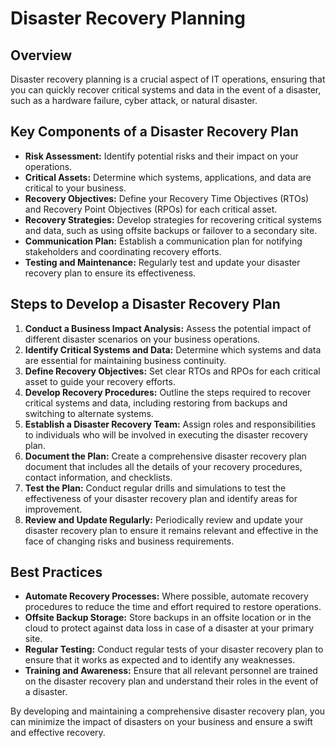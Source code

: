 # Disaster Recovery Planning

## Overview

Disaster recovery planning is a crucial aspect of IT operations, ensuring that you can quickly recover critical systems and data in the event of a disaster, such as a hardware failure, cyber attack, or natural disaster.

## Key Components of a Disaster Recovery Plan

- **Risk Assessment:** Identify potential risks and their impact on your operations.
- **Critical Assets:** Determine which systems, applications, and data are critical to your business.
- **Recovery Objectives:** Define your Recovery Time Objectives (RTOs) and Recovery Point Objectives (RPOs) for each critical asset.
- **Recovery Strategies:** Develop strategies for recovering critical systems and data, such as using offsite backups or failover to a secondary site.
- **Communication Plan:** Establish a communication plan for notifying stakeholders and coordinating recovery efforts.
- **Testing and Maintenance:** Regularly test and update your disaster recovery plan to ensure its effectiveness.

## Steps to Develop a Disaster Recovery Plan

1. **Conduct a Business Impact Analysis:** Assess the potential impact of different disaster scenarios on your business operations.
2. **Identify Critical Systems and Data:** Determine which systems and data are essential for maintaining business continuity.
3. **Define Recovery Objectives:** Set clear RTOs and RPOs for each critical asset to guide your recovery efforts.
4. **Develop Recovery Procedures:** Outline the steps required to recover critical systems and data, including restoring from backups and switching to alternate systems.
5. **Establish a Disaster Recovery Team:** Assign roles and responsibilities to individuals who will be involved in executing the disaster recovery plan.
6. **Document the Plan:** Create a comprehensive disaster recovery plan document that includes all the details of your recovery procedures, contact information, and checklists.
7. **Test the Plan:** Conduct regular drills and simulations to test the effectiveness of your disaster recovery plan and identify areas for improvement.
8. **Review and Update Regularly:** Periodically review and update your disaster recovery plan to ensure it remains relevant and effective in the face of changing risks and business requirements.

## Best Practices

- **Automate Recovery Processes:** Where possible, automate recovery procedures to reduce the time and effort required to restore operations.
- **Offsite Backup Storage:** Store backups in an offsite location or in the cloud to protect against data loss in case of a disaster at your primary site.
- **Regular Testing:** Conduct regular tests of your disaster recovery plan to ensure that it works as expected and to identify any weaknesses.
- **Training and Awareness:** Ensure that all relevant personnel are trained on the disaster recovery plan and understand their roles in the event of a disaster.

By developing and maintaining a comprehensive disaster recovery plan, you can minimize the impact of disasters on your business and ensure a swift and effective recovery.
